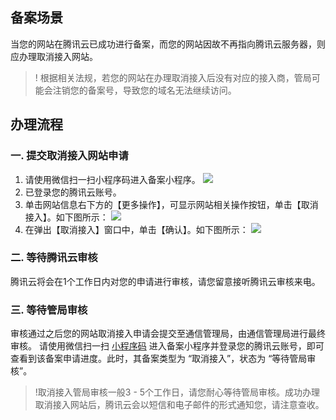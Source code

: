 ## 备案场景
当您的网站在腾讯云已成功进行备案，而您的网站因故不再指向腾讯云服务器，则应办理取消接入网站。
>! 根据相关法规，若您的网站在办理取消接入后没有对应的接入商，管局可能会注销您的备案号，导致您的域名无法继续访问。


## 办理流程

### 一. 提交取消接入网站申请
<span id="code"></span>
1. 请使用微信扫一扫小程序码进入备案小程序。
![](https://main.qcloudimg.com/raw/27cee122dba1d90a03c38ceaf65fb3f3.jpg)
2. 已登录您的腾讯云账号。
3. 单击网站信息右下方的【更多操作】，可显示网站相关操作按钮，单击【取消接入】。如下图所示：
![](https://main.qcloudimg.com/raw/b96a2405b16a343bf19e0e027344ed30.png)
4. 在弹出【取消接入】窗口中，单击【确认】。如下图所示：
![](https://main.qcloudimg.com/raw/292cb7c1053c626f6c9ec6b29f73d3bf.png)


### 二. 等待腾讯云审核

腾讯云将会在1个工作日内对您的申请进行审核，请您留意接听腾讯云审核来电。

### 三. 等待管局审核

审核通过之后您的网站取消接入申请会提交至通信管理局，由通信管理局进行最终审核。
请使用微信扫一扫 [小程序码](#code) 进入备案小程序并登录您的腾讯云账号，即可查看到该备案申请进度。此时，其备案类型为 “取消接入”，状态为 “等待管局审核”。
>!取消接入管局审核一般3 - 5个工作日，请您耐心等待管局审核。成功办理取消接入网站后，腾讯云会以短信和电子邮件的形式通知您，请注意查收。


